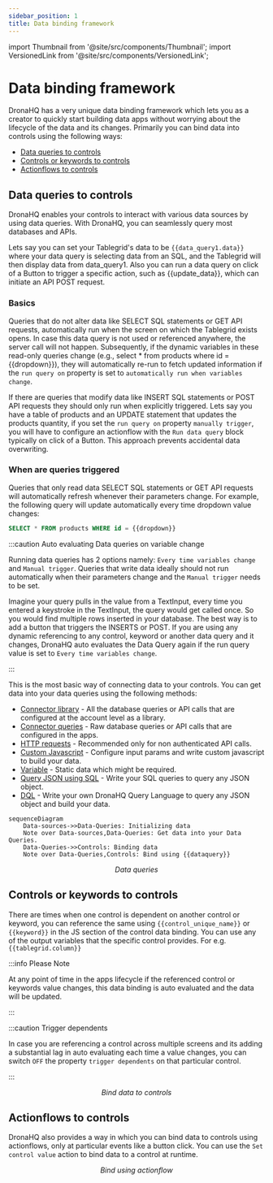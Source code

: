 ```yaml
---
sidebar_position: 1
title: Data binding framework
---
```


import Thumbnail from '@site/src/components/Thumbnail';
import VersionedLink from '@site/src/components/VersionedLink';

# Data binding framework

DronaHQ has a very unique data binding framework which lets you as a creator to quickly start building data apps without worrying about the lifecycle of the data and its changes. Primarily you can bind data into controls using the following ways:

- [Data queries to controls](/binding-data/data-binding-framework/#data-queries-to-controls)
- [Controls or keywords to controls](/binding-data/data-binding-framework/#controls-or-keywords-to-controls)
- [Actionflows to controls](/binding-data/data-binding-framework/#actionflows-to-controls)

## Data queries to controls

DronaHQ enables your controls to interact with various data sources by using data queries. With DronaHQ, you can seamlessly query most databases and APIs.

Lets say you can set your Tablegrid's data to be ``{{data_query1.data}}`` where your data query is selecting data from an SQL, and the Tablegrid will then display data from data_query1. Also you can run a data query on click of a Button to trigger a specific action, such as {{update_data}}, which can initiate an API POST request.

### Basics
Queries that do not alter data like SELECT SQL statements or GET API requests, automatically run when the screen on which the Tablegrid exists opens. In case this data query is not used or referenced anywhere, the server call will not happen. Subsequently, if the dynamic variables in these read-only queries change (e.g., select * from products where id = {{dropdown}}), they will automatically re-run to fetch updated information if the `run query on` property is set to `automatically run when variables change`.

If there are queries that modify data like INSERT SQL statements or POST API requests they should only run when explicitly triggered. Lets say you have a table of products and an UPDATE statement that updates the products quantity, if you set the `run query on` property `manually trigger`, you will have to configure an actionflow with the `Run data query` block typically on click of a Button. This approach prevents accidental data overwriting.

### When are queries triggered
Queries that only read data SELECT SQL statements or GET API requests will automatically refresh whenever their parameters change. For example, the following query will update automatically every time dropdown value changes: 
```sql
SELECT * FROM products WHERE id = {{dropdown}}
```

:::caution Auto evaluating Data queries on variable change

Running data queries has 2 options namely: `Every time variables change` and `Manual trigger`.
Queries that write data ideally should not run automatically when their parameters change and the `Manual trigger` needs to be set.

Imagine your query pulls in the value from a TextInput, every time you entered a keystroke in the TextInput, the query would get called once. So you would find multiple rows inserted in your database. The best way is to add a button that triggers the INSERTS or POST.
If you are using any dynamic referencing to any control, keyword or another data query and it changes, DronaHQ auto evaluates the Data Query again if the run query value is set to `Every time variables change`.

:::

This is the most basic way of connecting data to your controls. You can get data into your data queries using the following methods:

- [Connector library](/binding-data/data-queries/connector-library) - All the database queries or API calls that are configured at the account level as a library.
- [Connector queries](/binding-data/data-queries/connector-queries) - Raw database queries or API calls that are configured in the apps.
- [HTTP requests](/binding-data/data-queries/http-requests-curl) - Recommended only for non authenticated API calls.
- [Custom Javascript](/binding-data/data-queries/custom-js) - Configure input params and write custom javascript to build your data.
- [Variable](/binding-data/data-queries/variable) - Static data which might be required.
- [Query JSON using SQL](/binding-data/data-queries/query-json-using-sql) - Write your SQL queries to query any JSON object.
- [DQL](/binding-data/data-queries/dronahq-query-language) - Write your own DronaHQ Query Language to query any JSON object and build your data.



```mermaid
sequenceDiagram
	Data-sources->>Data-Queries: Initializing data
    Note over Data-sources,Data-Queries: Get data into your Data Queries.
	Data-Queries->>Controls: Binding data
    Note over Data-Queries,Controls: Bind using {{dataquery}}
  ```

<figure>
  <Thumbnail src="/img/binding-data/dataqueries.png" alt="dataqueries" width='100%'/>
  <figcaption align = "center"><i>Data queries</i></figcaption>
</figure>

## Controls or keywords to controls

There are times when one control is dependent on another control or keyword, you can reference the same using `{{control_unique_name}}` or `{{keyword}}` in the JS section of the control data binding. You can use any of the output variables that the specific control provides. For e.g. `{{tablegrid.column}}`

:::info Please Note

At any point of time in the apps lifecycle if the referenced control or keywords value changes, this data binding is auto evaluated and the data will be updated. 

:::

:::caution Trigger dependents

In case you are referencing a control across multiple screens and its adding a substantial lag in auto evaluating each time a value changes, you can switch `OFF` the property `trigger dependents` on that particular control.

:::

<figure>
  <Thumbnail src="/img/binding-data/control-binding.png" alt="Bind to controls" width='100%'/>
  <figcaption align = "center"><i>Bind data to controls</i></figcaption>
</figure>

## Actionflows to controls

DronaHQ also provides a way in which you can bind data to controls using actionflows, only at particular events like a button click. You can use the `Set control value` action to bind data to a control at runtime. 

<figure>
  <Thumbnail src="/img/binding-data/actionflow.png" alt="Bind using actionflow" width='100%'/>
  <figcaption align = "center"><i>Bind using actionflow</i></figcaption>
</figure>